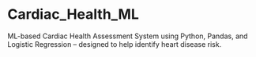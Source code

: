 # Cardiac_Health_ML
ML-based Cardiac Health Assessment System using Python, Pandas, and Logistic Regression – designed to help identify heart disease risk.
